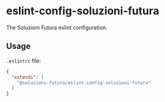 # eslint-config-soluzioni-futura

The Soluzioni Futura eslint configuration.

## Usage

`.eslintrc` file:

```json
{
  "extends": [
    "@soluzioni-futura/eslint-config-soluzioni-futura"
  ]
}
```
